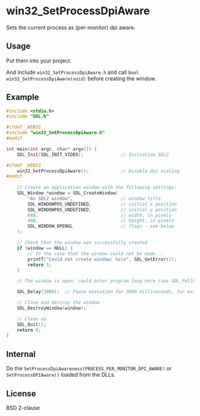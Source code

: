 # win32_SetProcessDpiAware

Sets the current process as (per-monitor) dpi aware.

## Usage

Put them into your project.

And include `win32_SetProcessDpiAware.h` and call `bool win32_SetProcessDpiAware(void)` before creating the window.

## Example

```c
#include <stdio.h>
#include "SDL.h"

#ifdef _WIN32
#include "win32_SetProcessDpiAware.h"
#endif

int main(int argc, char* argv[]) {
    SDL_Init(SDL_INIT_VIDEO);              // Initialize SDL2

#ifdef _WIN32
    win32_SetProcessDpiAware();            // Disable dpi scaling
#endif
    
    // Create an application window with the following settings:
    SDL_Window *window = SDL_CreateWindow(
        "An SDL2 window",                  // window title
        SDL_WINDOWPOS_UNDEFINED,           // initial x position
        SDL_WINDOWPOS_UNDEFINED,           // initial y position
        640,                               // width, in pixels
        480,                               // height, in pixels
        SDL_WINDOW_OPENGL                  // flags - see below
    );

    // Check that the window was successfully created
    if (window == NULL) {
        // In the case that the window could not be made...
        printf("Could not create window: %s\n", SDL_GetError());
        return 1;
    }

    // The window is open: could enter program loop here (see SDL_PollEvent())

    SDL_Delay(3000);  // Pause execution for 3000 milliseconds, for example

    // Close and destroy the window
    SDL_DestroyWindow(window);

    // Clean up
    SDL_Quit();
    return 0;
}
```

## Internal

Do the `SetProcessDpiAwareness(PROCESS_PER_MONITOR_DPI_AWARE)` or `SetProcessDPIAware()` loaded from the DLLs.

## License

BSD 2-clause
